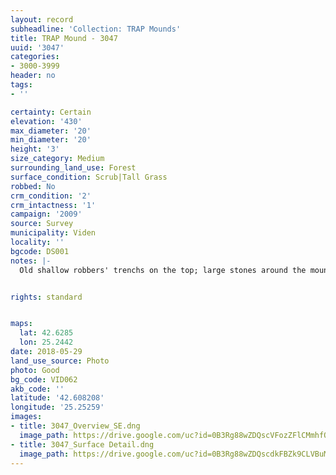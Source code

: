 ```yaml
---
layout: record
subheadline: 'Collection: TRAP Mounds'
title: TRAP Mound - 3047
uuid: '3047'
categories:
- 3000-3999
header: no
tags:
- ''

certainty: Certain
elevation: '430'
max_diameter: '20'
min_diameter: '20'
height: '3'
size_category: Medium
surrounding_land_use: Forest
surface_condition: Scrub|Tall Grass
robbed: No
crm_condition: '2'
crm_intactness: '1'
campaign: '2009'
source: Survey
municipality: Viden
locality: ''
bgcode: DS001
notes: |-
  Old shallow robbers' trenchs on the top; large stones around the mound.


rights: standard


maps:
  lat: 42.6285
  lon: 25.2442
date: 2018-05-29
land_use_source: Photo
photo: Good
bg_code: VID062
akb_code: ''
latitude: '42.608208'
longitude: '25.25259'
images:
- title: 3047_Overview_SE.dng
  image_path: https://drive.google.com/uc?id=0B3Rg88wZDQscVFozZFlCMmhfOVU
- title: 3047_Surface Detail.dng
  image_path: https://drive.google.com/uc?id=0B3Rg88wZDQscdkFBZk9CLVBuMjQ
---
```

